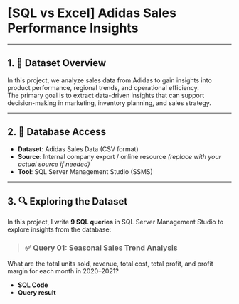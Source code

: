 # [SQL vs Excel] Adidas Sales Performance Insights

---

## 1. 📌 Dataset Overview

In this project, we analyze sales data from Adidas to gain insights into product performance, regional trends, and operational efficiency.  
The primary goal is to extract data-driven insights that can support decision-making in marketing, inventory planning, and sales strategy.

---

## 2. 📂 Database Access

- **Dataset**: Adidas Sales Data (CSV format)  
- **Source**: Internal company export / online resource *(replace with your actual source if needed)*  
- **Tool**: SQL Server Management Studio (SSMS)  

---

## 3. 🔍 Exploring the Dataset

In this project, I write **9 SQL queries** in SQL Server Management Studio to explore insights from the database:

> ### ✅ Query 01: Seasonal Sales Trend Analysis  
What are the total units sold, revenue, total cost, total profit, and profit margin for each month in 2020–2021?

- **SQL Code**  
- **Query result**  

